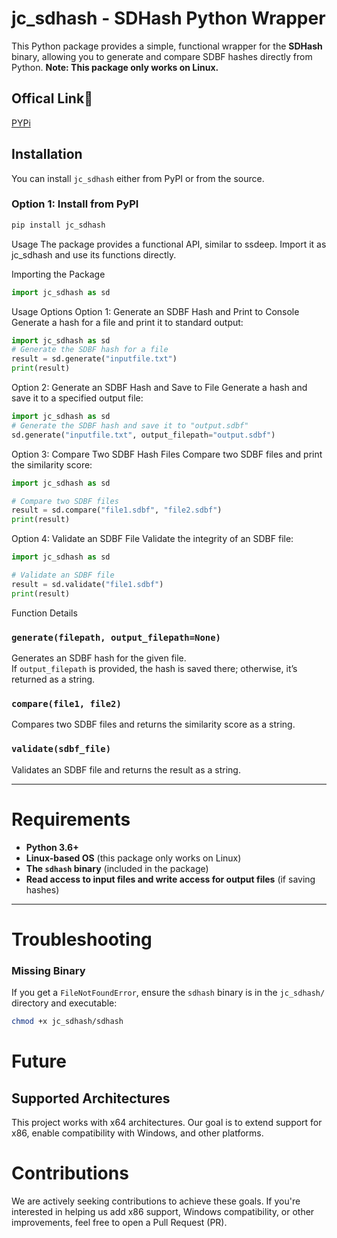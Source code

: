 # jc_sdhash - SDHash Python Wrapper

This Python package provides a simple, functional wrapper for the **SDHash** binary, allowing you to generate and compare SDBF hashes directly from Python. **Note: This package only works on Linux.**

## Offical Link💾 
[PYPi](https://pypi.org/project/jc-sdhash/#description)

## Installation

You can install `jc_sdhash` either from PyPI or from the source.

### Option 1: Install from PyPI
```bash
pip install jc_sdhash
```

Usage
The package provides a functional API, similar to ssdeep. Import it as jc_sdhash and use its functions directly.

Importing the Package
```python
import jc_sdhash as sd
```
Usage Options
Option 1: Generate an SDBF Hash and Print to Console
Generate a hash for a file and print it to standard output:

```python
import jc_sdhash as sd
# Generate the SDBF hash for a file
result = sd.generate("inputfile.txt")
print(result)
```

Option 2: Generate an SDBF Hash and Save to File
Generate a hash and save it to a specified output file:

```python
import jc_sdhash as sd
# Generate the SDBF hash and save it to "output.sdbf"
sd.generate("inputfile.txt", output_filepath="output.sdbf")

```

Option 3: Compare Two SDBF Hash Files
Compare two SDBF files and print the similarity score:

```python
import jc_sdhash as sd

# Compare two SDBF files
result = sd.compare("file1.sdbf", "file2.sdbf")
print(result)
```

Option 4: Validate an SDBF File
Validate the integrity of an SDBF file:
```python
import jc_sdhash as sd

# Validate an SDBF file
result = sd.validate("file1.sdbf")
print(result)
```
 Function Details

### `generate(filepath, output_filepath=None)`
Generates an SDBF hash for the given file.  
If `output_filepath` is provided, the hash is saved there; otherwise, it’s returned as a string.

### `compare(file1, file2)`
Compares two SDBF files and returns the similarity score as a string.

### `validate(sdbf_file)`
Validates an SDBF file and returns the result as a string.

---

# Requirements

- **Python 3.6+**
- **Linux-based OS** (this package only works on Linux)
- **The `sdhash` binary** (included in the package)
- **Read access to input files and write access for output files** (if saving hashes)

---

# Troubleshooting

### Missing Binary  
If you get a `FileNotFoundError`, ensure the `sdhash` binary is in the `jc_sdhash/` directory and executable:  
```sh
chmod +x jc_sdhash/sdhash
```

# Future 
## Supported Architectures
This project works with x64 architectures. Our goal is to extend support for x86, enable compatibility with Windows, and other platforms.

# Contributions
We are actively seeking contributions to achieve these goals. If you're interested in helping us add x86 support, Windows compatibility, or other improvements, feel free to open a Pull Request (PR).
